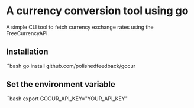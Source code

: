 
# A currency conversion tool using go 

A simple CLI tool to fetch currency exchange rates using the FreeCurrencyAPI.

## Installation

``bash
go install github.com/polishedfeedback/gocur 

## Set the environment variable

``bash
export GOCUR_API_KEY="YOUR_API_KEY"
